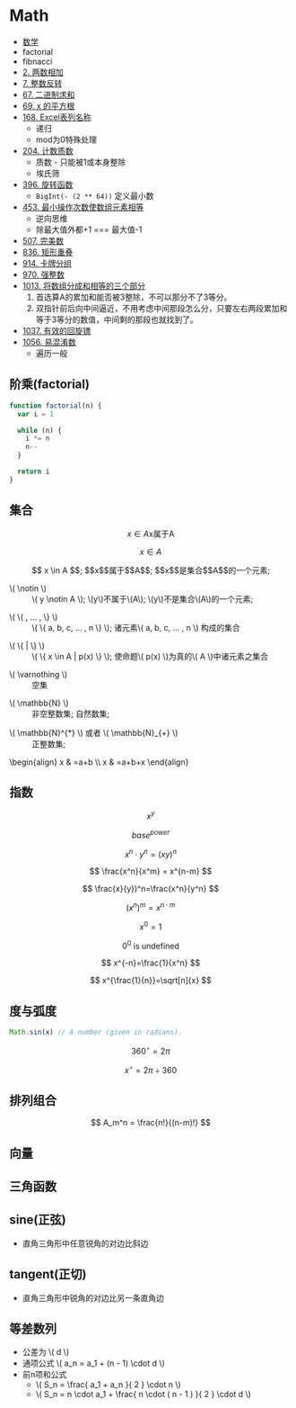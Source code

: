 # Math

- [数学](https://leetcode-cn.com/tag/math/)
- factorial
- fibnacci
- [2. 两数相加](https://leetcode-cn.com/problems/add-two-numbers/)
- [7. 整数反转](https://leetcode-cn.com/problems/reverse-integer/)
- [67. 二进制求和](https://leetcode-cn.com/problems/add-binary/)
- [69. x 的平方根](https://leetcode-cn.com/problems/sqrtx/)
- [168. Excel表列名称](https://leetcode-cn.com/problems/excel-sheet-column-title/)
  - 递归
  - mod为0特殊处理
- [204. 计数质数](https://leetcode-cn.com/problems/count-primes/)
  - 质数 - 只能被1或本身整除
  - 埃氏筛
- [396. 旋转函数](https://leetcode-cn.com/problems/rotate-function/)
  - `BigInt(- (2 ** 64))` 定义最小数
- [453. 最小操作次数使数组元素相等](https://leetcode-cn.com/problems/minimum-moves-to-equal-array-elements/)
  - 逆向思维
  - 除最大值外都+1 === 最大值-1
- [507. 完美数](https://leetcode-cn.com/problems/perfect-number/)
- [836. 矩形重叠](https://leetcode-cn.com/problems/rectangle-overlap/)
- [914. 卡牌分组](https://leetcode-cn.com/problems/x-of-a-kind-in-a-deck-of-cards/)
- [970. 强整数](https://leetcode-cn.com/problems/powerful-integers/)
- [1013. 将数组分成和相等的三个部分](https://leetcode-cn.com/problems/partition-array-into-three-parts-with-equal-sum/)
  1. 首选算A的累加和能否被3整除，不可以那分不了3等分。
  2. 双指针前后向中间逼近，不用考虑中间那段怎么分，只要左右两段累加和等于3等分的数值，中间剩的那段也就找到了。
- [1037. 有效的回旋镖](https://leetcode-cn.com/problems/valid-boomerang/)
- [1056. 易混淆数](https://leetcode-cn.com/problems/confusing-number/)
  - 遍历一般

## 阶乘(factorial)

```js
function factorial(n) {
  var i = 1

  while (n) {
    i *= n
    n--
  }

  return i
}
```

## 集合

$$ x \in A \text{x属于A} $$

$$ x \in A $$

<dl>
    <dd>$$ x \in A $$; $$x$$属于$$A$$; $$x$$是集合$$A$$的一个元素;</dd>
  </dl>
  <dl>
    <dt>\( \notin \)</dt>
    <dd>\( y \notin A \); \(y\)不属于\(A\); \(y\)不是集合\(A\)的一个元素;</dd>
  </dl>
  <dl>
    <dt>\( \{ , ... , \} \)</dt>
    <dd>\( \{ a, b, c, ... , n \} \); 诸元素\( a, b, c, ... , n \) 构成的集合</dd>
  </dl>
  <dl>
    <dt>\( \{ | \} \)</dt>
    <dd>\( \{ x \in A | p(x) \} \); 使命题\( p(x) \)为真的\( A \)中诸元素之集合</dd>
  </dl>
  <dl>
    <dt>\( \varnothing \)</dt>
    <dd>空集</dd>
  </dl>
  <dl>
    <dt>\( \mathbb{N} \)</dt>
    <dd>非空整数集; 自然数集;</dd>
  </dl>
  <dl>
    <dt>\( \mathbb{N}^{*} \) 或者 \( \mathbb{N}_{+} \)</dt>
    <dd>正整数集;</dd>
  </dl>
  <dl>
    <dt></dt>
    <dd></dd>
  </dl>
  <p>
    \begin{align}
    x &amp; =a+b \\
    x &amp; =a+b+x
    \end{align}
  </p>

## 指数

$$ x^y $$

$$ base^{power} $$

$$ x^n \cdot y^n = (xy)^n $$

$$ \frac{x^n}{x^m} = x^{n-m} $$

$$ \frac{x}{y})^n=\frac{x^n}{y^n} $$

$$ (x^n)^m=x^{n \cdot m}  $$

$$ x^0=1 $$

$$ 0^0 \text{ is undefined} $$

$$ x^{-n}=\frac{1}{x^n} $$

$$ x^{\frac{1}{n}}=\sqrt[n]{x} $$

## 度与弧度

```js
Math.sin(x) // A number (given in radians).
```

$$ 360^\circ=2\pi $$

$$ x^\circ=2\pi\div360 $$

## 排列组合

$$ A_m^n = \frac{n!}{(n-m)!} $$

## 向量

## 三角函数

## sine(正弦)

- 直角三角形中任意锐角的对边比斜边

## tangent(正切)

- 直角三角形中锐角的对边比另一条直角边

## 等差数列

- 公差为 \\( d \\)
- 通项公式 \\( a_n = a_1 + (n - 1) \\cdot d \\)
- 前n项和公式
  - \\( S_n = \\frac{ a_1 + a_n }{ 2 } \\cdot n \\)
  - \\( S_n = n \\cdot a_1 + \\frac{ n \\cdot ( n - 1 ) }{ 2 } \\cdot d \\)

